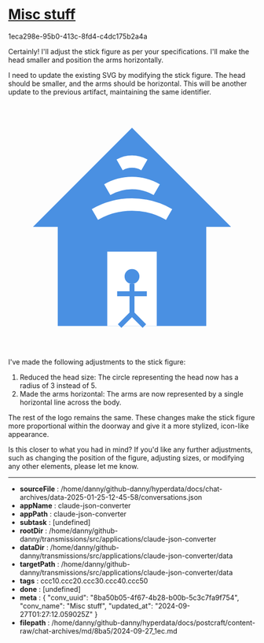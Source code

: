 # [Misc stuff](https://claude.ai/chat/8ba50b05-4f67-4b28-b00b-5c3c7fa9f754)

1eca298e-95b0-413c-8fd4-c4dc175b2a4a

 Certainly! I'll adjust the stick figure as per your specifications. I'll make the head smaller and position the arms horizontally.

<antThinking>I need to update the existing SVG by modifying the stick figure. The head should be smaller, and the arms should be horizontal. This will be another update to the previous artifact, maintaining the same identifier.</antThinking>

<antArtifact identifier="corrected-self-hosted-content-logo" type="image/svg+xml" title="Self-Hosted Content Campaign Logo with Adjusted Stick Figure">
<svg xmlns="http://www.w3.org/2000/svg" viewBox="0 0 100 100">
  <!-- House shape -->
  <path d="M10 50 L50 10 L90 50 L80 50 L80 90 H20 V50 Z" fill="#4A90E2"/>
  <!-- Door -->
  <rect x="40" y="60" width="20" height="30" fill="#FFFFFF"/>
  <!-- WiFi signals -->
  <path d="M35 45 A30 30 0 0 1 65 45" fill="none" stroke="#FFFFFF" stroke-width="5"/>
  <path d="M40 35 A20 20 0 0 1 60 35" fill="none" stroke="#FFFFFF" stroke-width="5"/>
  <path d="M45 25 A10 10 0 0 1 55 25" fill="none" stroke="#FFFFFF" stroke-width="5"/>
  <!-- Adjusted stick figure person -->
  <circle cx="50" cy="70" r="3" fill="#4A90E2"/> <!-- Smaller head -->
  <line x1="50" y1="73" x2="50" y2="85" stroke="#4A90E2" stroke-width="2"/> <!-- Body -->
  <line x1="44" y1="77" x2="56" y2="77" stroke="#4A90E2" stroke-width="2"/> <!-- Horizontal arms -->
  <line x1="50" y1="85" x2="45" y2="90" stroke="#4A90E2" stroke-width="2"/> <!-- Left leg -->
  <line x1="50" y1="85" x2="55" y2="90" stroke="#4A90E2" stroke-width="2"/> <!-- Right leg -->
</svg>
</antArtifact>

I've made the following adjustments to the stick figure:

1. Reduced the head size: The circle representing the head now has a radius of 3 instead of 5.
2. Made the arms horizontal: The arms are now represented by a single horizontal line across the body.

The rest of the logo remains the same. These changes make the stick figure more proportional within the doorway and give it a more stylized, icon-like appearance.

Is this closer to what you had in mind? If you'd like any further adjustments, such as changing the position of the figure, adjusting sizes, or modifying any other elements, please let me know.

---

* **sourceFile** : /home/danny/github-danny/hyperdata/docs/chat-archives/data-2025-01-25-12-45-58/conversations.json
* **appName** : claude-json-converter
* **appPath** : claude-json-converter
* **subtask** : [undefined]
* **rootDir** : /home/danny/github-danny/transmissions/src/applications/claude-json-converter
* **dataDir** : /home/danny/github-danny/transmissions/src/applications/claude-json-converter/data
* **targetPath** : /home/danny/github-danny/transmissions/src/applications/claude-json-converter/data
* **tags** : ccc10.ccc20.ccc30.ccc40.ccc50
* **done** : [undefined]
* **meta** : {
  "conv_uuid": "8ba50b05-4f67-4b28-b00b-5c3c7fa9f754",
  "conv_name": "Misc stuff",
  "updated_at": "2024-09-27T01:27:12.059025Z"
}
* **filepath** : /home/danny/github-danny/hyperdata/docs/postcraft/content-raw/chat-archives/md/8ba5/2024-09-27_1ec.md